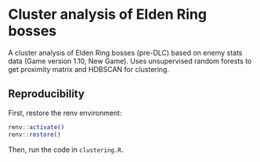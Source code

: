 # Cluster analysis of Elden Ring bosses

A cluster analysis of Elden Ring bosses (pre-DLC) based on enemy stats data
(Game version 1.10, New Game). Uses unsupervised random forests to get
proximity matrix and HDBSCAN for clustering.

## Reproducibility

First, restore the renv environment:

```r
renv::activate()
renv::restore()
```

Then, run the code in `clustering.R`.
